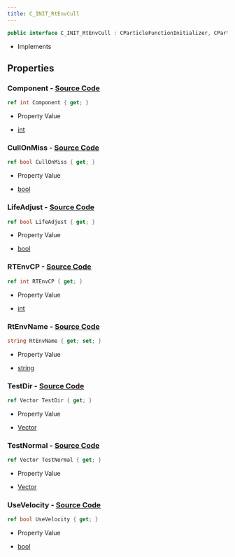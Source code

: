 ```yaml
---
title: C_INIT_RtEnvCull
---
```


```csharp
public interface C_INIT_RtEnvCull : CParticleFunctionInitializer, CParticleFunction, ISchemaClass<CParticleFunction>, ISchemaClass<CParticleFunctionInitializer>, ISchemaClass<C_INIT_RtEnvCull>, ISchemaField, ISchemaClass, INativeHandle
```

- Implements

## Properties

### **Component** - [Source Code](https://github.com/swiftly-solution/swiftlys2/blob/main/managed/src/SwiftlyS2.Generated/Schemas/Interfaces/C_INIT_RtEnvCull.cs#L30)

```csharp
ref int Component { get; }
```

- Property Value

- [int](https://learn.microsoft.com/dotnet/api/system.int32)

### **CullOnMiss** - [Source Code](https://github.com/swiftly-solution/swiftlys2/blob/main/managed/src/SwiftlyS2.Generated/Schemas/Interfaces/C_INIT_RtEnvCull.cs#L22)

```csharp
ref bool CullOnMiss { get; }
```

- Property Value

- [bool](https://learn.microsoft.com/dotnet/api/system.boolean)

### **LifeAdjust** - [Source Code](https://github.com/swiftly-solution/swiftlys2/blob/main/managed/src/SwiftlyS2.Generated/Schemas/Interfaces/C_INIT_RtEnvCull.cs#L24)

```csharp
ref bool LifeAdjust { get; }
```

- Property Value

- [bool](https://learn.microsoft.com/dotnet/api/system.boolean)

### **RTEnvCP** - [Source Code](https://github.com/swiftly-solution/swiftlys2/blob/main/managed/src/SwiftlyS2.Generated/Schemas/Interfaces/C_INIT_RtEnvCull.cs#L28)

```csharp
ref int RTEnvCP { get; }
```

- Property Value

- [int](https://learn.microsoft.com/dotnet/api/system.int32)

### **RtEnvName** - [Source Code](https://github.com/swiftly-solution/swiftlys2/blob/main/managed/src/SwiftlyS2.Generated/Schemas/Interfaces/C_INIT_RtEnvCull.cs#L26)

```csharp
string RtEnvName { get; set; }
```

- Property Value

- [string](https://learn.microsoft.com/dotnet/api/system.string)

### **TestDir** - [Source Code](https://github.com/swiftly-solution/swiftlys2/blob/main/managed/src/SwiftlyS2.Generated/Schemas/Interfaces/C_INIT_RtEnvCull.cs#L16)

```csharp
ref Vector TestDir { get; }
```

- Property Value

- [Vector](/docs/api/shared/natives/vector)

### **TestNormal** - [Source Code](https://github.com/swiftly-solution/swiftlys2/blob/main/managed/src/SwiftlyS2.Generated/Schemas/Interfaces/C_INIT_RtEnvCull.cs#L18)

```csharp
ref Vector TestNormal { get; }
```

- Property Value

- [Vector](/docs/api/shared/natives/vector)

### **UseVelocity** - [Source Code](https://github.com/swiftly-solution/swiftlys2/blob/main/managed/src/SwiftlyS2.Generated/Schemas/Interfaces/C_INIT_RtEnvCull.cs#L20)

```csharp
ref bool UseVelocity { get; }
```

- Property Value

- [bool](https://learn.microsoft.com/dotnet/api/system.boolean)

